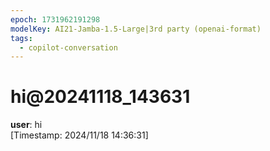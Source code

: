 ```yaml
---
epoch: 1731962191298
modelKey: AI21-Jamba-1.5-Large|3rd party (openai-format)
tags:
  - copilot-conversation
---
```


# hi@20241118_143631

**user**: hi  
[Timestamp: 2024/11/18 14:36:31]

